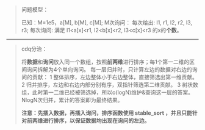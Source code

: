 > 问题模型：
>
> 已知：M=1e5，a[M], b[M], c[M];
> M次询问：
> 每次给出: l1, r1, l2, r2, l3, r3;
> 每次询问: 满足 l1<a[x]<r1, l2<b[x]<r2, l3<c[x]<r3 的x的**个数**。

------

> cdq分治：
>
> 将**数据**和**询问**放入同一个数组，按照**前两维**进行排序；每1个第一二维的区间询问拆解为4个单向询问。
> 每一层归并时，只计算左边的数据对右边的询问的贡献：
> 	1 整体排序，左边整体小于右边整体，直接筛选出第一维贡献。
> 	2 归并排序，左边和右边内部分别有序，双指针筛选第二维贡献。
> 	3 树状数组，此时第一二维已经被筛选掉，所以o(logN)维护&查询这一层的答案。
> NlogN次归并，累计的答案即为最终结果。
>
> **注意：先插入数据，再插入询问，排序函数使用 stable_sort ，并且只能针对前两维进行排序，以保证数据均出现在询问的左边。**
